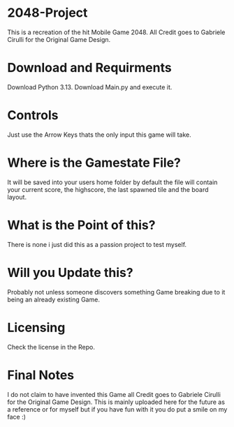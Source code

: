 # 2048-Project
This is a recreation of the hit Mobile Game 2048. 
All Credit goes to Gabriele Cirulli for the Original Game Design. 

# Download and Requirments 
Download Python 3.13.
Download Main.py and execute it.

# Controls 
Just use the Arrow Keys thats the only input this game will take.

# Where is the Gamestate File? 
It will be saved into your users home folder by default the file will contain your current score, the highscore, the last spawned tile and the board layout. 

# What is the Point of this? 
There is none i just did this as a passion project to test myself. 

# Will you Update this? 
Probably not unless someone discovers something Game breaking due to it being an already existing Game. 

# Licensing 
Check the license in the Repo. 

# Final Notes 
I do not claim to have invented this Game all Credit goes to Gabriele Cirulli for the Original Game Design. 
This is mainly uploaded here for the future as a reference or for myself but if you have fun with it you do put a smile on my face :)



